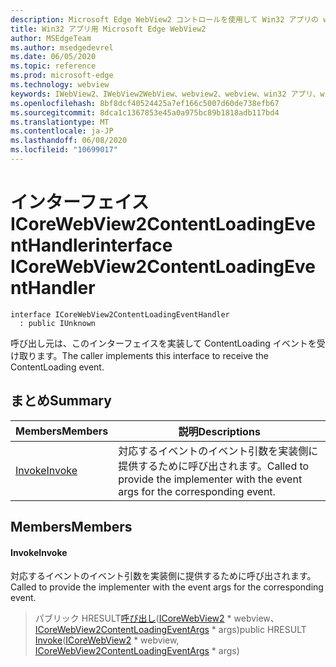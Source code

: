 ```yaml
---
description: Microsoft Edge WebView2 コントロールを使用して Win32 アプリの web コンテンツをホストする
title: Win32 アプリ用 Microsoft Edge WebView2
author: MSEdgeTeam
ms.author: msedgedevrel
ms.date: 06/05/2020
ms.topic: reference
ms.prod: microsoft-edge
ms.technology: webview
keywords: IWebView2、IWebView2WebView、webview2、webview、win32 アプリ、win32、edge、ICoreWebView2、ICoreWebView2Controller、browser control、edge html
ms.openlocfilehash: 8bf8dcf40524425a7ef166c5007d60de738efb67
ms.sourcegitcommit: 8dca1c1367853e45a0a975bc89b1818adb117bd4
ms.translationtype: MT
ms.contentlocale: ja-JP
ms.lasthandoff: 06/08/2020
ms.locfileid: "10699017"
---
```

# <span data-ttu-id="2d5fa-104">インターフェイス ICoreWebView2ContentLoadingEventHandler</span><span class="sxs-lookup"><span data-stu-id="2d5fa-104">interface ICoreWebView2ContentLoadingEventHandler</span></span> 

```
interface ICoreWebView2ContentLoadingEventHandler
  : public IUnknown
```

<span data-ttu-id="2d5fa-105">呼び出し元は、このインターフェイスを実装して ContentLoading イベントを受け取ります。</span><span class="sxs-lookup"><span data-stu-id="2d5fa-105">The caller implements this interface to receive the ContentLoading event.</span></span>

## <span data-ttu-id="2d5fa-106">まとめ</span><span class="sxs-lookup"><span data-stu-id="2d5fa-106">Summary</span></span>

 <span data-ttu-id="2d5fa-107">Members</span><span class="sxs-lookup"><span data-stu-id="2d5fa-107">Members</span></span>                        | <span data-ttu-id="2d5fa-108">説明</span><span class="sxs-lookup"><span data-stu-id="2d5fa-108">Descriptions</span></span>
--------------------------------|---------------------------------------------
[<span data-ttu-id="2d5fa-109">Invoke</span><span class="sxs-lookup"><span data-stu-id="2d5fa-109">Invoke</span></span>](#invoke) | <span data-ttu-id="2d5fa-110">対応するイベントのイベント引数を実装側に提供するために呼び出されます。</span><span class="sxs-lookup"><span data-stu-id="2d5fa-110">Called to provide the implementer with the event args for the corresponding event.</span></span>

## <span data-ttu-id="2d5fa-111">Members</span><span class="sxs-lookup"><span data-stu-id="2d5fa-111">Members</span></span>

#### <span data-ttu-id="2d5fa-112">Invoke</span><span class="sxs-lookup"><span data-stu-id="2d5fa-112">Invoke</span></span> 

<span data-ttu-id="2d5fa-113">対応するイベントのイベント引数を実装側に提供するために呼び出されます。</span><span class="sxs-lookup"><span data-stu-id="2d5fa-113">Called to provide the implementer with the event args for the corresponding event.</span></span>

> <span data-ttu-id="2d5fa-114">パブリック HRESULT[呼び出し](#invoke)([ICoreWebView2](icorewebview2.md) \* webview、 [ICoreWebView2ContentLoadingEventArgs](icorewebview2contentloadingeventargs.md) \* args)</span><span class="sxs-lookup"><span data-stu-id="2d5fa-114">public HRESULT [Invoke](#invoke)([ICoreWebView2](icorewebview2.md) \* webview, [ICoreWebView2ContentLoadingEventArgs](icorewebview2contentloadingeventargs.md) \* args)</span></span>

